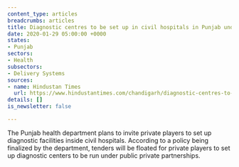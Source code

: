 ```yaml
---
content_type: articles
breadcrumbs: articles
title: Diagnostic centres to be set up in civil hospitals in Punjab under PPP mode
date: 2020-01-29 05:00:00 +0000
states:
- Punjab
sectors:
- Health
subsectors:
- Delivery Systems
sources:
- name: Hindustan Times
  url: https://www.hindustantimes.com/chandigarh/diagnostic-centres-to-be-set-up-in-civil-hospitals-in-punjab-under-ppp-mode/story-5nvRnRT7ruHxoidw5FKmrM.html
details: []
is_newsletter: false

---
```

The Punjab health department plans to invite private players to set up diagnostic facilities inside civil hospitals. According to a policy being finalized by the department, tenders will be floated for private players to set up diagnostic centers to be run under public private partnerships.
